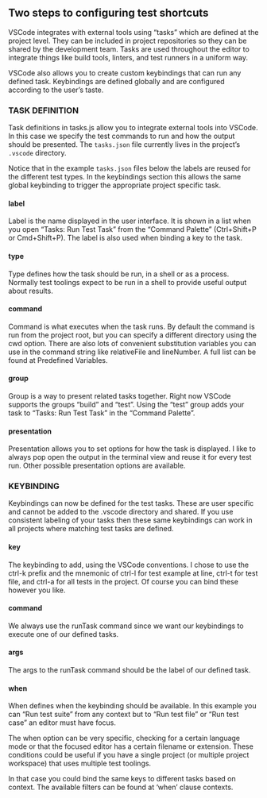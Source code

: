 ## Two steps to configuring test shortcuts
VSCode integrates with external tools using “tasks” which are defined at the project level. They can be included in project repositories so they can be shared by the development team. Tasks are used throughout the editor to integrate things like build tools, linters, and test runners in a uniform way.

VSCode also allows you to create custom keybindings that can run any defined task. Keybindings are defined globally and are configured according to the user’s taste.

### TASK DEFINITION

Task definitions in tasks.js allow you to integrate external tools into VSCode. In this case we specify the test commands to run and how the output should be presented. The `tasks.json` file currently lives in the project’s `.vscode` directory.

Notice that in the example `tasks.json` files below the labels are reused for the different test types. In the keybindings section this allows the same global keybinding to trigger the appropriate project specific task.

#### label

Label is the name displayed in the user interface. It is shown in a list when you open “Tasks: Run Test Task” from the “Command Palette” (Ctrl+Shift+P or Cmd+Shift+P). The label is also used when binding a key to the task.

#### type

Type defines how the task should be run, in a shell or as a process. Normally test toolings expect to be run in a shell to provide useful output about results.

#### command

Command is what executes when the task runs. By default the command is run from the project root, but you can specify a different directory using the cwd option. There are also lots of convenient substitution variables you can use in the command string like relativeFile and lineNumber. A full list can be found at Predefined Variables.

#### group

Group is a way to present related tasks together. Right now VSCode supports the groups “build” and “test”. Using the “test” group adds your task to “Tasks: Run Test Task” in the “Command Palette”.

#### presentation

Presentation allows you to set options for how the task is displayed. I like to always pop open the output in the terminal view and reuse it for every test run. Other possible presentation options are available.

### KEYBINDING

Keybindings can now be defined for the test tasks. These are user specific and cannot be added to the .vscode directory and shared. If you use consistent labeling of your tasks then these same keybindings can work in all projects where matching test tasks are defined.

#### key

The keybinding to add, using the VSCode conventions. I chose to use the ctrl-k prefix and the mnemonic of ctrl-l for test example at line, ctrl-t for test file, and ctrl-a for all tests in the project. Of course you can bind these however you like.

#### command

We always use the runTask command since we want our keybindings to execute one of our defined tasks.

#### args

The args to the runTask command should be the label of our defined task.

#### when

When defines when the keybinding should be available. In this example you can “Run test suite” from any context but to “Run test file” or “Run test case” an editor must have focus.

The when option can be very specific, checking for a certain language mode or that the focused editor has a certain filename or extension. These conditions could be useful if you have a single project (or multiple project workspace) that uses multiple test toolings.

In that case you could bind the same keys to different tasks based on context. The available filters can be found at ‘when’ clause contexts.